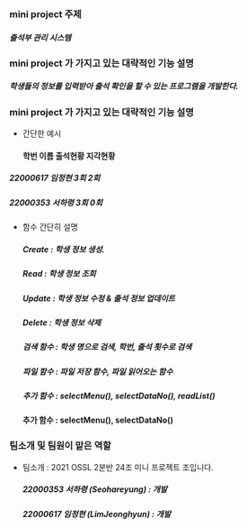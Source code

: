 ### mini project 주제

##### 출석부 관리 시스템



### mini project 가 가지고 있는 대략적인 기능 설명

##### 학생들의 정보를 입력받아 출석 확인을 할 수 있는 프로그램을 개발한다. 


### mini project 가 가지고 있는 대략적인 기능 설명


+ 간단한 예시  

  #### 학번        이름   출석현황 지각현황  
 ##### 22000617  임정현   3회  	    2회	
 ##### 22000353  서하령   3회	    0회    	


+ 함수 간단히 설명     

    
  ##### Create : 학생 정보 생성. 

  ##### Read : 학생 정보 조회  

  ##### Update : 학생 정보 수정 & 출석 정보 업데이트  

  ##### Delete : 학생 정보 삭제  

  ##### 검색 함수 : 학생 명으로 검색, 학번, 출석 횟수로 검색  

  ##### 파일 함수 : 파일 저장 함수, 파일 읽어오는 함수  

  ##### 추가 함수 : selectMenu(), selectDataNo(), readList()

  #### 추가 함수 : selectMenu(), selectDataNo()

 

### 팀소개 및 팀원이 맡은 역할

+ 팀소개 : 2021 OSSL 2분반 24조 미니 프로젝트 조입니다.

    ##### 22000353 서하령 (Seohareyung) : 개발  
    ##### 22000617 임정현 (LimJeonghyun) : 개발
